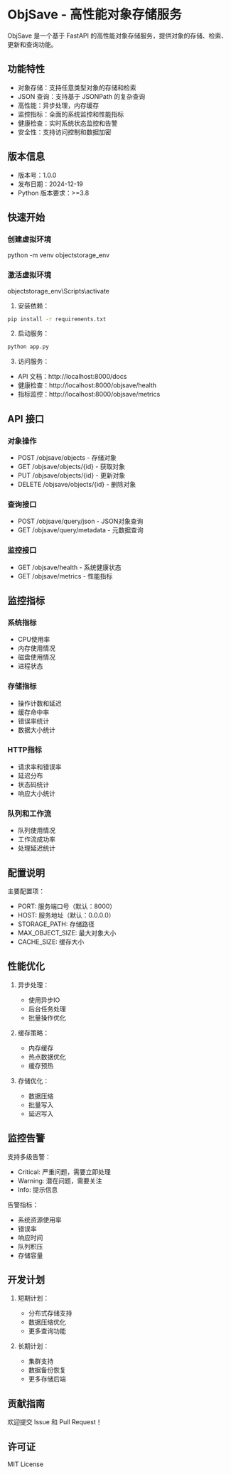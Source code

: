 # ObjSave - 高性能对象存储服务

ObjSave 是一个基于 FastAPI 的高性能对象存储服务，提供对象的存储、检索、更新和查询功能。

## 功能特性

- 对象存储：支持任意类型对象的存储和检索
- JSON 查询：支持基于 JSONPath 的复杂查询
- 高性能：异步处理，内存缓存
- 监控指标：全面的系统监控和性能指标
- 健康检查：实时系统状态监控和告警
- 安全性：支持访问控制和数据加密

## 版本信息

- 版本号：1.0.0
- 发布日期：2024-12-19
- Python 版本要求：>=3.8


## 快速开始

### 创建虚拟环境
python -m venv objectstorage_env

### 激活虚拟环境
objectstorage_env\Scripts\activate


1. 安装依赖：
```bash
pip install -r requirements.txt
```


2. 启动服务：
```bash
python app.py
```

3. 访问服务：
- API 文档：http://localhost:8000/docs
- 健康检查：http://localhost:8000/objsave/health
- 指标监控：http://localhost:8000/objsave/metrics

## API 接口

### 对象操作
- POST /objsave/objects - 存储对象
- GET /objsave/objects/{id} - 获取对象
- PUT /objsave/objects/{id} - 更新对象
- DELETE /objsave/objects/{id} - 删除对象

### 查询接口
- POST /objsave/query/json - JSON对象查询
- GET /objsave/query/metadata - 元数据查询

### 监控接口
- GET /objsave/health - 系统健康状态
- GET /objsave/metrics - 性能指标

## 监控指标

### 系统指标
- CPU使用率
- 内存使用情况
- 磁盘使用情况
- 进程状态

### 存储指标
- 操作计数和延迟
- 缓存命中率
- 错误率统计
- 数据大小统计

### HTTP指标
- 请求率和错误率
- 延迟分布
- 状态码统计
- 响应大小统计

### 队列和工作流
- 队列使用情况
- 工作流成功率
- 处理延迟统计

## 配置说明

主要配置项：
- PORT: 服务端口号（默认：8000）
- HOST: 服务地址（默认：0.0.0.0）
- STORAGE_PATH: 存储路径
- MAX_OBJECT_SIZE: 最大对象大小
- CACHE_SIZE: 缓存大小

## 性能优化

1. 异步处理：
   - 使用异步IO
   - 后台任务处理
   - 批量操作优化

2. 缓存策略：
   - 内存缓存
   - 热点数据优化
   - 缓存预热

3. 存储优化：
   - 数据压缩
   - 批量写入
   - 延迟写入

## 监控告警

支持多级告警：
- Critical: 严重问题，需要立即处理
- Warning: 潜在问题，需要关注
- Info: 提示信息

告警指标：
- 系统资源使用率
- 错误率
- 响应时间
- 队列积压
- 存储容量

## 开发计划

1. 短期计划：
   - 分布式存储支持
   - 数据压缩优化
   - 更多查询功能

2. 长期计划：
   - 集群支持
   - 数据备份恢复
   - 更多存储后端

## 贡献指南

欢迎提交 Issue 和 Pull Request！

## 许可证

MIT License
